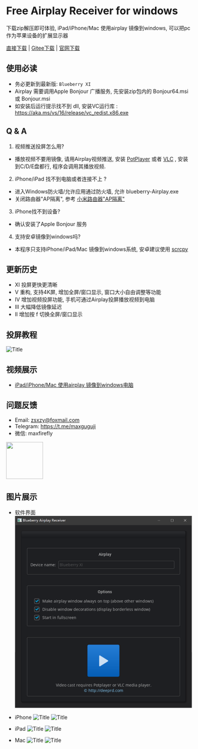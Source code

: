 # Free Airplay Receiver for windows
下载zip解压即可体验, iPad/iPhone/Mac 使用airplay 镜像到windows, 可以把pc 作为苹果设备的扩展显示器

[直接下载](http://bluberry-10050152.file.myqcloud.com/win-airplay.zip) | [Gitee下载](https://gitee.com/halo-x/Airplay-SDK/tree/master/windows-receiver)  | [官网下载](http://deeprd.com/) 

## 使用必读
- 务必更新到最新版: `Blueberry XI`
- Airplay 需要调用Apple Bonjour 广播服务, 先安装zip包内的 Bonjour64.msi 或 Bonjour.msi 
- 如安装后运行提示找不到 dll, 安装VC运行库 : https://aka.ms/vs/16/release/vc_redist.x86.exe


## Q & A
1. 视频推送投屏怎么用?
- 播放视频不要用镜像, 请用Airplay视频推送, 安装 [PotPlayer](https://daumpotplayer.com/download/) 或者 [VLC](https://www.videolan.org/vlc/) , 安装到C/D/E盘都行, 程序会调用其播放视频.   
2. iPhone/iPad 找不到电脑或者连接不上 ?  
- 进入Windows防火墙/允许应用通过防火墙, 允许 blueberry-Airplay.exe 
- 关闭路由器"AP隔离", 参考 [小米路由器"AP隔离"](https://zhuanlan.zhihu.com/p/59276468)
3. iPhone找不到设备?
- 确认安装了Apple Bonjour 服务
4. 支持安卓镜像到windows吗?
- 本程序只支持iPhone/iPad/Mac 镜像到windows系统, 安卓建议使用 [scrcpy](https://github.com/Genymobile/scrcpy) 

## 更新历史
- XI 投屏更快更清晰
- V 重构, 支持4K屏, 增加全屏/窗口显示, 窗口大小自由调整等功能
- IV 增加视频投屏功能, 手机可通过Airplay投屏播放视频到电脑
- III 大幅降低镜像延迟
- II 增加按 f 切换全屏/窗口显示

## 投屏教程
![](image/cast.jpg?raw=true "Title")

## 视频展示
- [iPad/iPhone/Mac 使用airplay 镜像到windows电脑](https://www.bilibili.com/video/av90577703)

## 问题反馈
- Email: zsxzy@foxmail.com
- Telegram: https://t.me/maxguguji
- 微信: maxfirefly
<img src="../image/qrcode.png?raw=true" width="100" height="100">
 
## 图片展示
- 软件界面
![](../image/win.png?raw=true "Title") 

- iPhone
![](../image/win3.png?raw=true "Title") 
![](../image/win2.png?raw=true "Title") 

- iPad
![](../image/win1.png?raw=true "Title") 
![](../image/win5.png?raw=true "Title") 

- Mac
![](../image/win4.png?raw=true "Title") 
![](../image/win2.jpg?raw=true "Title") 
